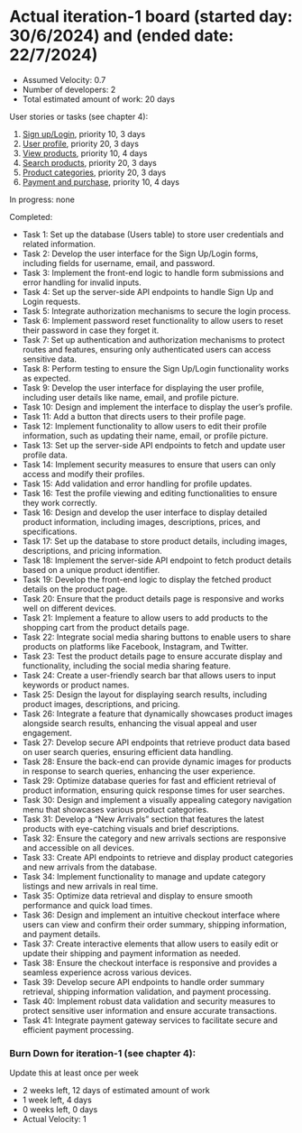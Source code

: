 # Actual iteration-1 board (started day: 30/6/2024) and (ended date: 22/7/2024)

* Assumed Velocity: 0.7 
* Number of developers: 2
* Total estimated amount of work: 20 days

User stories or tasks (see chapter 4):
1. [Sign up/Login](./user_stories/signup_login.md), priority 10, 3 days
2. [User profile](./user_stories/order_history.md), priority 20, 3 days
3. [View products](./user_stories/view_products.md), priority 10, 4 days
4. [Search products](./user_stories/search_products.md), priority 20, 3 days
5. [Product categories](./user_stories/product_categories.md), priority 20, 3 days
6. [Payment and purchase](./user_stories/payment_and_purchase.md), priority 10, 4 days

In progress: none

Completed:
* Task 1: Set up the database (Users table) to store user credentials and related information.
* Task 2: Develop the user interface for the Sign Up/Login forms, including fields for username, email, and password.
* Task 3: Implement the front-end logic to handle form submissions and error handling for invalid inputs.
* Task 4: Set up the server-side API endpoints to handle Sign Up and Login requests.
* Task 5: Integrate authorization mechanisms to secure the login process.
* Task 6: Implement password reset functionality to allow users to reset their password in case they forget it.
* Task 7: Set up authentication and authorization mechanisms to protect routes and features, ensuring only authenticated users can access sensitive data.
* Task 8: Perform testing to ensure the Sign Up/Login functionality works as expected.
* Task 9: Develop the user interface for displaying the user profile, including user details like name, email, and profile picture.
* Task 10: Design and implement the interface to display the user’s profile.
* Task 11: Add a button that directs users to their profile page.
* Task 12: Implement functionality to allow users to edit their profile information, such as updating their name, email, or profile picture.
* Task 13: Set up the server-side API endpoints to fetch and update user profile data.
* Task 14: Implement security measures to ensure that users can only access and modify their profiles.
* Task 15: Add validation and error handling for profile updates.
* Task 16: Test the profile viewing and editing functionalities to ensure they work correctly.
* Task 16: Design and develop the user interface to display detailed product information, including images, descriptions, prices, and specifications.
* Task 17: Set up the database to store product details, including images, descriptions, and pricing information.
* Task 18: Implement the server-side API endpoint to fetch product details based on a unique product identifier.
* Task 19: Develop the front-end logic to display the fetched product details on the product page.
* Task 20: Ensure that the product details page is responsive and works well on different devices.
* Task 21: Implement a feature to allow users to add products to the shopping cart from the product details page.
* Task 22: Integrate social media sharing buttons to enable users to share products on platforms like Facebook, Instagram, and Twitter.
* Task 23: Test the product details page to ensure accurate display and functionality, including the social media sharing feature.
* Task 24: Create a user-friendly search bar that allows users to input keywords or product names.
* Task 25: Design the layout for displaying search results, including product images, descriptions, and pricing.
* Task 26: Integrate a feature that dynamically showcases product images alongside search results, enhancing the visual appeal and user engagement.
* Task 27: Develop secure API endpoints that retrieve product data based on user search queries, ensuring efficient data handling.
* Task 28: Ensure the back-end can provide dynamic images for products in response to search queries, enhancing the user experience.
* Task 29: Optimize database queries for fast and efficient retrieval of product information, ensuring quick response times for user searches.
* Task 30: Design and implement a visually appealing category navigation menu that showcases various product categories.
* Task 31: Develop a “New Arrivals” section that features the latest products with eye-catching visuals and brief descriptions.
* Task 32: Ensure the category and new arrivals sections are responsive and accessible on all devices.
* Task 33: Create API endpoints to retrieve and display product categories and new arrivals from the database.
* Task 34: Implement functionality to manage and update category listings and new arrivals in real time.
* Task 35: Optimize data retrieval and display to ensure smooth performance and quick load times.
* Task 36: Design and implement an intuitive checkout interface where users can view and confirm their order summary, shipping information, and payment details.
* Task 37: Create interactive elements that allow users to easily edit or update their shipping and payment information as needed.
* Task 38: Ensure the checkout interface is responsive and provides a seamless experience across various devices.
* Task 39: Develop secure API endpoints to handle order summary retrieval, shipping information validation, and payment processing.
* Task 40: Implement robust data validation and security measures to protect sensitive user information and ensure accurate transactions.
* Task 41: Integrate payment gateway services to facilitate secure and efficient payment processing.


### Burn Down for iteration-1 (see chapter 4):
Update this at least once per week
* 2 weeks left, 12 days of estimated amount of work
* 1 week left, 4 days
* 0 weeks left, 0 days
* Actual Velocity: 1